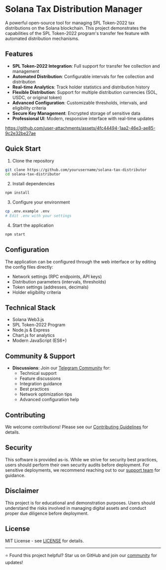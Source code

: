 # Solana Tax Distribution Manager

A powerful open-source tool for managing SPL Token-2022 tax distributions on the Solana blockchain. This project demonstrates the capabilities of the SPL Token-2022 program's transfer fee feature with automated distribution mechanisms.

## Features

- **SPL Token-2022 Integration**: Full support for transfer fee collection and management
- **Automated Distribution**: Configurable intervals for fee collection and distribution
- **Real-time Analytics**: Track holder statistics and distribution history
- **Flexible Distribution**: Support for multiple distribution currencies (SOL, USDC, or original token)
- **Advanced Configuration**: Customizable thresholds, intervals, and eligibility criteria
- **Secure Key Management**: Encrypted storage of sensitive data
- **Professional UI**: Modern, responsive interface with real-time updates




https://github.com/user-attachments/assets/4fc44494-1aa2-46e3-ae85-9c2e32be27ae






## Quick Start

1. Clone the repository
```bash
git clone https://github.com/yourusername/solana-tax-distributor
cd solana-tax-distributor
```

2. Install dependencies
```bash
npm install
```

3. Configure your environment
```bash
cp .env.example .env
# Edit .env with your settings
```

4. Start the application
```bash
npm start
```

## Configuration

The application can be configured through the web interface or by editing the config files directly:

- Network settings (RPC endpoints, API keys)
- Distribution parameters (intervals, thresholds)
- Token settings (addresses, decimals)
- Holder eligibility criteria

## Technical Stack

- Solana Web3.js
- SPL Token-2022 Program
- Node.js & Express
- Chart.js for analytics
- Modern JavaScript (ES6+)

## Community & Support



- **Discussions**: Join our [Telegram Community](https://t.me/SolanaTaxPro) for:
  - Technical support
  - Feature discussions
  - Integration guidance
  - Best practices
  - Network optimization tips
  - Advanced configuration help

## Contributing

We welcome contributions! Please see our [Contributing Guidelines](CONTRIBUTING.md) for details.

## Security

This software is provided as-is. While we strive for security best practices, users should perform their own security audits before deployment. For sensitive deployments, we recommend reaching out to our [support team](https://t.me/SolanaTaxPro) for guidance.

## Disclaimer

This project is for educational and demonstration purposes. Users should understand the risks involved in managing digital assets and conduct proper due diligence before deployment.

## License

MIT License - see [LICENSE](LICENSE) for details.

---

⭐ Found this project helpful? Star us on GitHub and join our [community](https://t.me/SolanaTaxPro) for updates!

